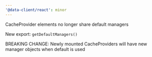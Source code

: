 ```yaml
---
'@data-client/react': minor
---
```


CacheProvider elements no longer share default managers

New export: `getDefaultManagers()`

BREAKING CHANGE: Newly mounted CacheProviders will have new manager
objects when default is used